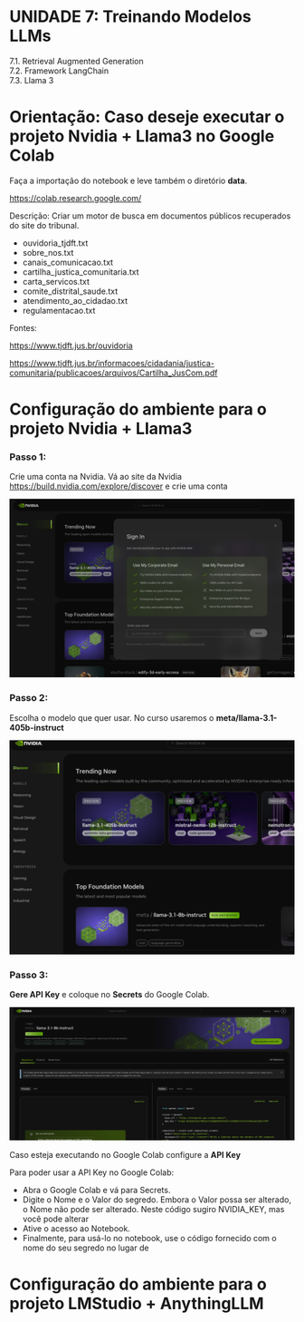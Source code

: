 # **UNIDADE 7: Treinando Modelos LLMs**

7.1. Retrieval Augmented Generation  
7.2. Framework LangChain  
7.3. Llama 3  


# Orientação: Caso deseje executar o projeto Nvidia + Llama3 no Google Colab

Faça a importação do notebook e leve também o diretório **data**.

https://colab.research.google.com/

Descrição: Criar um motor de busca em documentos públicos recuperados do site do tribunal.

*  ouvidoria_tjdft.txt
*  sobre_nos.txt
*  canais_comunicacao.txt
*  cartilha_justica_comunitaria.txt
*  carta_servicos.txt
*  comite_distrital_saude.txt
*  atendimento_ao_cidadao.txt
*  regulamentacao.txt

Fontes:

https://www.tjdft.jus.br/ouvidoria

https://www.tjdft.jus.br/informacoes/cidadania/justica-comunitaria/publicacoes/arquivos/Cartilha_JusCom.pdf

# Configuração do ambiente para o projeto Nvidia + Llama3

### Passo 1:

Crie uma conta na Nvidia. Vá ao site da Nvidia https://build.nvidia.com/explore/discover e crie uma conta

![](images/fig32.png)

### Passo 2:

Escolha o modelo que quer usar. No curso usaremos o **meta/llama-3.1-405b-instruct**

![](images/fig34.png)

### Passo 3:

**Gere API Key** e coloque no **Secrets** do Google Colab.

![](images/fig33.png)

Caso esteja executando no Google Colab configure a  **API Key**

Para poder usar a API Key no Google Colab:

*  Abra o Google Colab e vá para Secrets.
*  Digite o Nome e o Valor do segredo. Embora o Valor possa ser alterado, o Nome não pode ser alterado. Neste código sugiro NVIDIA_KEY, mas você pode alterar
*  Ative o acesso ao Notebook.
*  Finalmente, para usá-lo no notebook, use o código fornecido com o nome do seu segredo no lugar de <secretName>


# Configuração do ambiente para o projeto LMStudio + AnythingLLM


